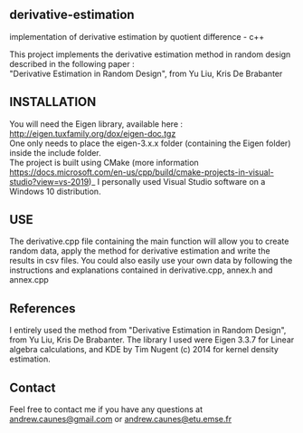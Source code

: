 ## derivative-estimation
implementation of derivative estimation by quotient difference - c++

This project implements the derivative estimation method in random design described in the following paper :    	
"Derivative Estimation in Random Design", from Yu Liu, Kris De Brabanter

## INSTALLATION
You will need the Eigen library, available here : http://eigen.tuxfamily.org/dox/eigen-doc.tgz 		
One only needs to place the eigen-3.x.x folder (containing the Eigen folder) inside the include folder. 	
The project is built using CMake (more information https://docs.microsoft.com/en-us/cpp/build/cmake-projects-in-visual-studio?view=vs-2019)_
I personally used Visual Studio software on a Windows 10 distribution.

## USE
The derivative.cpp file containing the main function will allow you to create random data, apply the method for derivative estimation
and write the results in csv files.
You could also easily use your own data by following the instructions and explanations contained in derivative.cpp, annex.h and annex.cpp

## References
I entirely used the method from "Derivative Estimation in Random Design", from Yu Liu, Kris De Brabanter.
The library I used were Eigen 3.3.7 for Linear algebra calculations, and KDE by Tim Nugent (c) 2014 for kernel density estimation.

## Contact
Feel free to contact me if you have any questions at
andrew.caunes@gmail.com or andrew.caunes@etu.emse.fr
